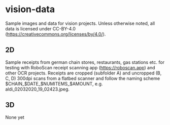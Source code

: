 # vision-data
Sample images and data for vision projects. Unless otherwise noted, all data is licensed under CC-BY-4.0 (https://creativecommons.org/licenses/by/4.0/).

## 2D

Sample receipts from german chain stores, restaurants, gas stations etc. for testing with RoboScan receipt scanning app (https://roboscan.app) and other OCR projects. Receipts are cropped (subfolder A) and uncropped (B, C, D) 300dpi scans from a flatbed scanner and follow the naming scheme $CHAIN_$DATE_$NUMITEMS_$AMOUNT, e.g. aldi_02032020_19_02423.jpeg.

## 3D

None yet
